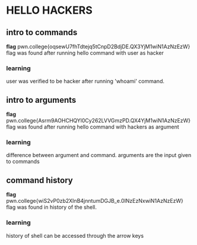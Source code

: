 # HELLO HACKERS

## intro to commands


**flag** pwn.college{oqsewU7fhTdtejq5tCnpD2BdjDE.QX3YjM1wiN1AzNzEzW}\
flag was found after running hello command with user as hacker
### learning
user was verified to be hacker after running 'whoami' command.



## intro to arguments


**flag** pwn.college{Asrm9AOHCHQYl0Cy262LVVGmzPD.QX4YjM1wiN1AzNzEzW}\
flag was found after running hello command with hackers as argument
### learning
difference between argument and command. arguments are the input given to commands



## command history


**flag** pwn.college{wiS2vP0zb2XInB4jnntumDGJB_e.0lNzEzNxwiN1AzNzEzW}\
flag was found in history of the shell. 
### learning
history of shell can be accessed through the arrow keys


